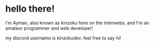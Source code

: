 # hello there!
i'm Ayman, also known as kinzoku here on the interwebs, and I'm an amateur programmer and web developer!

my discord username is kinzokudev. feel free to say hi!
